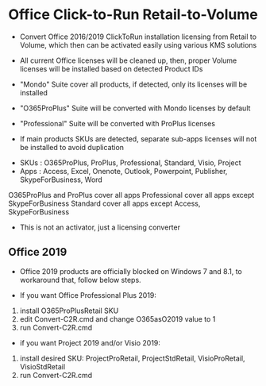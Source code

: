# Office Click-to-Run Retail-to-Volume

* Convert Office 2016/2019 ClickToRun installation licensing from Retail to Volume, which then can be activated easily using various KMS solutions

* All current Office licenses will be cleaned up, then, proper Volume licenses will be installed based on detected Product IDs

* "Mondo" Suite cover all products, if detected, only its licenses will be installed

* "O365ProPlus" Suite will be converted with Mondo licenses by default

* "Professional" Suite will be converted with ProPlus licenses

* If main products SKUs are detected, separate sub-apps licenses will not be installed to avoid duplication

- SKUs : O365ProPlus, ProPlus, Professional, Standard, Visio, Project
- Apps : Access, Excel, Onenote, Outlook, Powerpoint, Publisher, SkypeForBusiness, Word

O365ProPlus and ProPlus cover all apps
Professional cover all apps except SkypeForBusiness
Standard cover all apps except Access, SkypeForBusiness

* This is not an activator, just a licensing converter

## Office 2019

* Office 2019 products are officially blocked on Windows 7 and 8.1, to workaround that, follow below steps.

* If you want Office Professional Plus 2019:
1) install O365ProPlusRetail SKU
2) edit Convert-C2R.cmd and change O365asO2019 value to 1
3) run Convert-C2R.cmd

* if you want Project 2019 and/or Visio 2019:
1) install desired SKU: ProjectProRetail, ProjectStdRetail, VisioProRetail, VisioStdRetail
2) run Convert-C2R.cmd
